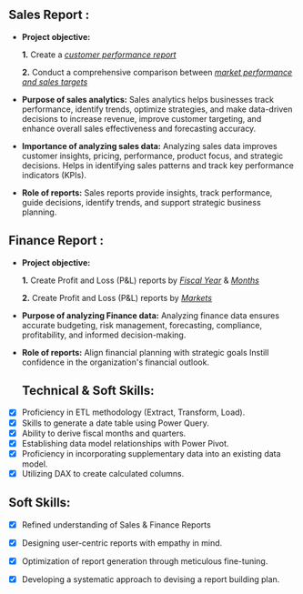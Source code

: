 ## Sales Report :


- **Project objective:** 

    **1.** Create a _[customer performance report](https://github.com/Saptarshi-Basu-28/Excel-Sales_and_Finance_Analytics/blob/main/Customer%20Performance%20Report.pdf)_ 

    **2.** Conduct a comprehensive comparison between _[market performance and sales targets](https://github.com/Saptarshi-Basu-28/Excel-Sales_and_Finance_Analytics/blob/main/Market%20Performance%20vs%20Target%20Report.pdf)_

- **Purpose of sales analytics:** Sales analytics helps businesses track performance, identify trends, optimize strategies, and make data-driven decisions to increase revenue, improve customer targeting, and enhance overall sales effectiveness and forecasting accuracy.

- **Importance of analyzing sales data:** Analyzing sales data improves customer insights, pricing, performance, product focus, and strategic decisions. Helps in identifying sales patterns and track key performance indicators (KPIs).

- **Role of reports:** Sales reports provide insights, track performance, guide decisions, identify trends, and support strategic business planning.

## Finance Report :

- **Project objective:** 

    **1.** Create Profit and Loss (P&L) reports by _[Fiscal Year](https://github.com/Saptarshi-Basu-28/Excel-Sales_and_Finance_Analytics/blob/main/P%26L%20Statement%20by%20Fiscal%20Year.pdf)_ & _[Months](https://github.com/Saptarshi-Basu-28/Excel-Sales_and_Finance_Analytics/blob/main/P%26L%20Statement%20by%20Months.pdf)_ 

   **2.** Create Profit and Loss (P&L) reports by _[Markets](https://github.com/Saptarshi-Basu-28/Excel-Sales_and_Finance_Analytics/blob/main/P%26L%20Statement%20by%20Markets.pdf)_

- **Purpose of analyzing Finance data:** Analyzing finance data ensures accurate budgeting, risk management, forecasting, compliance, profitability, and informed decision-making.

- **Role of reports:** Align financial planning with strategic goals Instill confidence in the organization's financial outlook.

  ## Technical & Soft Skills:
- [x]	Proficiency in ETL methodology (Extract, Transform, Load).
- [x]	Skills to generate a date table using Power Query.
- [x]	Ability to derive fiscal months and quarters.
- [x]	Establishing data model relationships with Power Pivot.
- [x]	Proficiency in incorporating supplementary data into an existing data model.
- [x]	Utilizing DAX to create calculated columns.

## Soft Skills:
- [x]	Refined understanding of Sales & Finance Reports
- [x]	Designing user-centric reports with empathy in mind.
- [x]	Optimization of report generation through meticulous fine-tuning.
- [x]	Developing a systematic approach to devising a report building plan.

